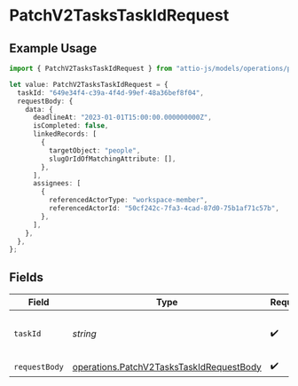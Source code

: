 # PatchV2TasksTaskIdRequest

## Example Usage

```typescript
import { PatchV2TasksTaskIdRequest } from "attio-js/models/operations/patchv2taskstaskid.js";

let value: PatchV2TasksTaskIdRequest = {
  taskId: "649e34f4-c39a-4f4d-99ef-48a36bef8f04",
  requestBody: {
    data: {
      deadlineAt: "2023-01-01T15:00:00.000000000Z",
      isCompleted: false,
      linkedRecords: [
        {
          targetObject: "people",
          slugOrIdOfMatchingAttribute: [],
        },
      ],
      assignees: [
        {
          referencedActorType: "workspace-member",
          referencedActorId: "50cf242c-7fa3-4cad-87d0-75b1af71c57b",
        },
      ],
    },
  },
};
```

## Fields

| Field                                                                                                | Type                                                                                                 | Required                                                                                             | Description                                                                                          | Example                                                                                              |
| ---------------------------------------------------------------------------------------------------- | ---------------------------------------------------------------------------------------------------- | ---------------------------------------------------------------------------------------------------- | ---------------------------------------------------------------------------------------------------- | ---------------------------------------------------------------------------------------------------- |
| `taskId`                                                                                             | *string*                                                                                             | :heavy_check_mark:                                                                                   | N/A                                                                                                  | 649e34f4-c39a-4f4d-99ef-48a36bef8f04                                                                 |
| `requestBody`                                                                                        | [operations.PatchV2TasksTaskIdRequestBody](../../models/operations/patchv2taskstaskidrequestbody.md) | :heavy_check_mark:                                                                                   | N/A                                                                                                  |                                                                                                      |